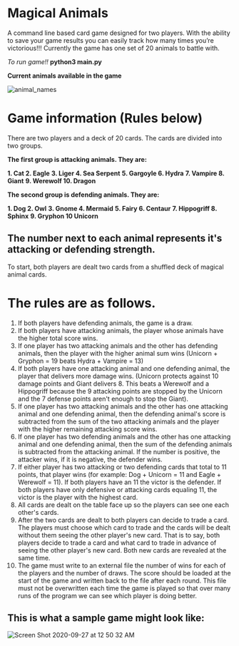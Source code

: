 

# Magical Animals
A command line based card game designed for two players. With the
ability to save your game results you can easily track how many times you’re victorious!!!
Currently the game has one set of 20 animals to battle with.

*To run game!!*
**python3 main.py**

**Current animals available in the game**

![animal_names](https://user-images.githubusercontent.com/17306905/94356147-0f142580-0059-11eb-8289-d3e8584b8a5b.png)


# Game information (Rules below)

There are two players and a deck of 20 cards. The cards are divided into two groups. 

**The first group is attacking animals. They are:**

__1. Cat
2. Eagle__
__3. Liger
4. Sea Serpent__
__5. Gargoyle
6. Hydra__
__7. Vampire
8. Giant__
__9. Werewolf
10. Dragon__

**The second group is defending animals. They are:**

**1. Dog
2. Owl**
**3. Gnome
4. Mermaid**
**5. Fairy
6. Centaur**
**7. Hippogriff
8. Sphinx**
**9. Gryphon
10 Unicorn**

## The number next to each animal represents it's attacking or defending strength.

To start, both players are dealt two cards from a shuffled deck of magical animal cards. 

# The rules are as follows.

1. If both players have defending animals, the game is a draw.
1. If both players have attacking animals, the player whose animals have the higher total score wins.
1. If one player has two attacking animals and the other has defending animals, then the player with the higher animal sum wins (Unicorn + Gryphon = 19 beats Hydra + Vampire = 13)
1. If both players have one attacking animal and one defending animal, the player that delivers more damage wins. (Unicorn protects against 10 damage points and Giant delivers 8. This beats a Werewolf and a Hippogriff because the 9 attacking points are stopped by the Unicorn and the 7 defense points aren't enough to stop the Giant).
1. If one player has two attacking animals and the other has one attacking animal and one defending animal, then the defending animal's score is subtracted from the sum of the two attacking animals and the player with the higher remaining attacking score wins.
1. If one player has two defending animals and the other has one attacking animal and one defending animal, then the sum of the defending animals is subtracted from the attacking animal. If the number is positive, the attacker wins, if it is negative, the defender wins.
1. If either player has two attacking or two defending cards that total to 11 points, that player wins (for example: Dog + Unicorn = 11 and Eagle + Werewolf = 11). If both players have an 11 the victor is the defender. If both players have only defensive or attacking cards equaling 11, the victor is the player with the highest card.
1. All cards are dealt on the table face up so the players can see one each other's cards.
1. After the two cards are dealt to both players can decide to trade a card. The players must choose which card to trade and the cards will be dealt without them seeing the other player's new card. That is to say, both players decide to trade a card and what card to trade in advance of seeing the other player's new card. Both new cards are revealed at the same time.
1. The game must write to an external file the number of wins for each of the players and the number of draws. The score should be loaded at the start of the game and written back to the file after each round. This file must not be overwritten each time the game is played so that over many runs of the program we can see which player is doing better. 

## This is what a sample game might look like:

![Screen Shot 2020-09-27 at 12 50 32 AM](https://user-images.githubusercontent.com/17306905/94356397-21dc2980-005c-11eb-9f45-1e8d03070681.png)

